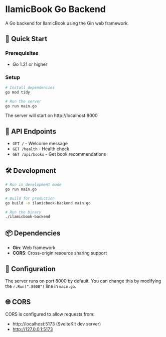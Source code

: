 # IlamicBook Go Backend

A Go backend for IlamicBook using the Gin web framework.

## 🚀 Quick Start

### Prerequisites
- Go 1.21 or higher

### Setup
```bash
# Install dependencies
go mod tidy

# Run the server
go run main.go
```

The server will start on http://localhost:8000

## 📖 API Endpoints

- `GET /` - Welcome message
- `GET /health` - Health check
- `GET /api/books` - Get book recommendations

## 🛠️ Development

```bash
# Run in development mode
go run main.go

# Build for production
go build -o ilamicbook-backend main.go

# Run the binary
./ilamicbook-backend
```

## 📦 Dependencies

- **Gin**: Web framework
- **CORS**: Cross-origin resource sharing support

## 🔧 Configuration

The server runs on port 8000 by default. You can change this by modifying the `r.Run(":8000")` line in `main.go`.

## 🌐 CORS

CORS is configured to allow requests from:
- http://localhost:5173 (SvelteKit dev server)
- http://127.0.0.1:5173 